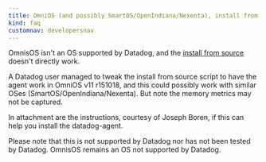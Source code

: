 ```yaml
---
title: OmniOS (and possibly SmartOS/OpenIndiana/Nexenta), install from source by tweaking the agent install script 
kind: faq
customnav: developersnav
---
```


OmnisOS isn't an OS supported by Datadog, and the [install from source](https://app.datadoghq.com/account/settings#agent/source) doesn't directly work.

A Datadog user managed to tweak the install from source script to have the agent work in OmniOS v11 r151018, and this could possibly work with similar OSes (SmartOS/OpenIndiana/Nexenta). But note the memory metrics may not be captured.

In attachment are the instructions, courtesy of Joseph Boren, if this can help you install the datadog-agent.

Please note that this is not supported by Datadog nor has not been tested by Datadog. OmnisOS remains an OS not supported by Datadog.